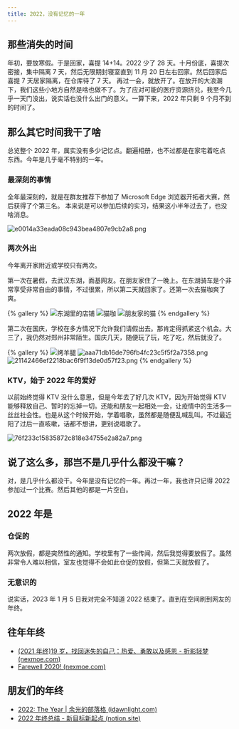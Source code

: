 ```yaml
---
title: 2022，没有记忆的一年
---
```


## 那些消失的时间

年初，要放寒假。于是回家，喜提 14+14。2022 少了 28 天。十月份底，喜提次密接，集中隔离 7 天，然后无限期封寝室直到 11 月 20 日左右回家。然后回家后喜提 7 天居家隔离，在仓库待了 7 天。
再过一会，就放开了。在放开的大浪潮下，我们这些小地方自然是啥也做不了。为了应对可能的医疗资源挤兑，我至今几乎一天门没出，说实话也没什么出门的意义。一算下来，2022 年只剩 9 个月不到的时间了。

## 那么其它时间我干了啥

总览整个 2022 年，属实没有多少记忆点。翻遍相册，也不过都是在家宅着吃点东西。今年是几乎毫不特别的一年。

### 最深刻的事情

全年最深刻的，就是在群友推荐下参加了 Microsoft Edge 浏览器开拓者大赛，然后获得了个第三名。
本来说是可以参加后续的实习，结果这小半年过去了，也没啥消息。

![e0014a33eada08c943bea4807e9cb2a8.png](https://i.dawnlab.me/e0014a33eada08c943bea4807e9cb2a8.png)

### 两次外出

今年离开家附近或学校只有两次。

第一次在暑假，去武汉东湖，面基网友。在朋友家住了一晚上。在东湖骑车是个非常享受非常自由的事情，不过很累，所以第二天就回家了。还第一次去猫咖爽了爽。

{% gallery %}
![东湖里的店铺](https://i.dawnlab.me/3c7b623234dd53397a7716ae354a8aa0.jpg)
![猫咖](https://i.dawnlab.me/744a6b7614423d24a798774ccf23267a.png)
![朋友家的猫](https://i.dawnlab.me/65e8cbc6b62d585530d15dc8dcbda8a2.png)
{% endgallery %}

第二次在国庆，学校在多方情况下允许我们请假出去。那肯定得抓紧这个机会。大三了，我仍然对郑州非常陌生。国庆几天，随便玩了玩，吃了吃，然后就没了。

{% gallery %}
![烤羊腿](https://i.dawnlab.me/5197f3d770e09138d76060bfdbee7345.png)
![aaa71db16de796fb4fc23c5f5f2a7358.png](https://i.dawnlab.me/aaa71db16de796fb4fc23c5f5f2a7358.png)
![21142466ef2218bac6f9f13de0d57f23.png](https://i.dawnlab.me/21142466ef2218bac6f9f13de0d57f23.png)
{% endgallery %}

### KTV，始于 2022 年的爱好

以前始终觉得 KTV 没什么意思，但是今年去了好几次 KTV，因为开始觉得 KTV 能够释放自己、暂时的忘掉一切。还能和朋友一起相处一会，让疫情中的生活多一丝丝社会性。也是从这个时候开始，学着唱歌，虽然都是随便乱喊乱叫。不过最近阳了过后一直咳嗽，话都不想讲，更别说唱歌了。

![76f233c15835872c818e34755e2a82a7.png](https://i.dawnlab.me/76f233c15835872c818e34755e2a82a7.png)

## 说了这么多，那岂不是几乎什么都没干嘛？

对，是几乎什么都没干。今年是没有记忆的一年。再过一年，我也许只记得 2022 参加过一个比赛。然后其他的都是一片空白。

## 2022 年是

### 仓促的

两次放假，都是突然性的通知。学校里有了一些传闻，然后我觉得要放假了。虽然非常令人难以相信，室友也觉得不会如此仓促的放假，但第二天就放假了。

### 无意识的

说实话，2023 年 1 月 5 日我对完全不知道 2022 结束了。直到在空间刷到网友的年终。

## 往年年终

- [(2021 年终)19 岁，找回迷失的自己：热爱、勇敢以及感恩 - 折影轻梦 (nexmoe.com)](https://nexmoe.com/WMFCB3.html)
- [Farewell 2020! (nexmoe.com)](https://nexmoe.com/1W4AR7.html)

## 朋友们的年终

- [2022: The Year | 余光的部落格 (idawnlight.com)](https://idawnlight.com/2022/2022-the-year/)
- [2022 年终总结 - 新目标新起点 (notion.site)](https://ancient-pasta-c48.notion.site/2022-27665a9d6b9b4fc789ac2a05ab928888)
